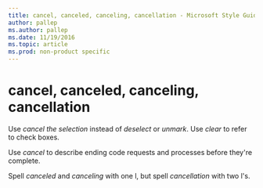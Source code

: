 ```yaml
---
title: cancel, canceled, canceling, cancellation - Microsoft Style Guide
author: pallep
ms.author: pallep
ms.date: 11/19/2016
ms.topic: article
ms.prod: non-product specific
---
```


# cancel, canceled, canceling, cancellation

Use *cancel the selection* instead of *deselect* or *unmark*. Use *clear* to refer to check boxes.

Use *cancel* to describe ending code requests and processes before they're complete.

Spell *canceled* and *canceling* with one l, but spell *cancellation* with two l's.
